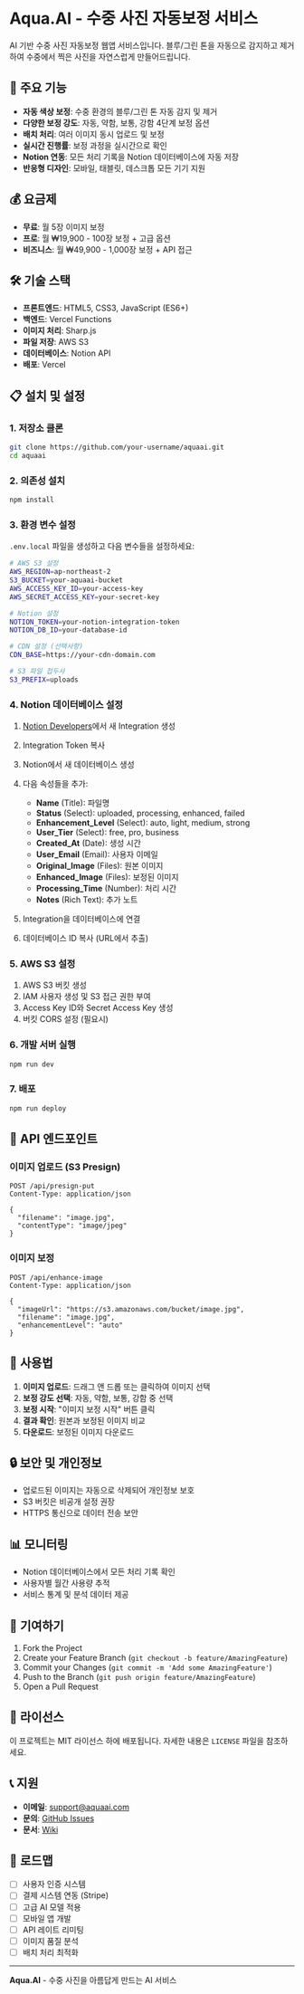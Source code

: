 # Aqua.AI - 수중 사진 자동보정 서비스

AI 기반 수중 사진 자동보정 웹앱 서비스입니다. 블루/그린 톤을 자동으로 감지하고 제거하여 수중에서 찍은 사진을 자연스럽게 만들어드립니다.

## 🚀 주요 기능

- **자동 색상 보정**: 수중 환경의 블루/그린 톤 자동 감지 및 제거
- **다양한 보정 강도**: 자동, 약함, 보통, 강함 4단계 보정 옵션
- **배치 처리**: 여러 이미지 동시 업로드 및 보정
- **실시간 진행률**: 보정 과정을 실시간으로 확인
- **Notion 연동**: 모든 처리 기록을 Notion 데이터베이스에 자동 저장
- **반응형 디자인**: 모바일, 태블릿, 데스크톱 모든 기기 지원

## 💰 요금제

- **무료**: 월 5장 이미지 보정
- **프로**: 월 ₩19,900 - 100장 보정 + 고급 옵션
- **비즈니스**: 월 ₩49,900 - 1,000장 보정 + API 접근

## 🛠️ 기술 스택

- **프론트엔드**: HTML5, CSS3, JavaScript (ES6+)
- **백엔드**: Vercel Functions
- **이미지 처리**: Sharp.js
- **파일 저장**: AWS S3
- **데이터베이스**: Notion API
- **배포**: Vercel

## 📋 설치 및 설정

### 1. 저장소 클론
```bash
git clone https://github.com/your-username/aquaai.git
cd aquaai
```

### 2. 의존성 설치
```bash
npm install
```

### 3. 환경 변수 설정
`.env.local` 파일을 생성하고 다음 변수들을 설정하세요:

```bash
# AWS S3 설정
AWS_REGION=ap-northeast-2
S3_BUCKET=your-aquaai-bucket
AWS_ACCESS_KEY_ID=your-access-key
AWS_SECRET_ACCESS_KEY=your-secret-key

# Notion 설정
NOTION_TOKEN=your-notion-integration-token
NOTION_DB_ID=your-database-id

# CDN 설정 (선택사항)
CDN_BASE=https://your-cdn-domain.com

# S3 파일 접두사
S3_PREFIX=uploads
```

### 4. Notion 데이터베이스 설정

1. [Notion Developers](https://developers.notion.com/)에서 새 Integration 생성
2. Integration Token 복사
3. Notion에서 새 데이터베이스 생성
4. 다음 속성들을 추가:
   - **Name** (Title): 파일명
   - **Status** (Select): uploaded, processing, enhanced, failed
   - **Enhancement_Level** (Select): auto, light, medium, strong
   - **User_Tier** (Select): free, pro, business
   - **Created_At** (Date): 생성 시간
   - **User_Email** (Email): 사용자 이메일
   - **Original_Image** (Files): 원본 이미지
   - **Enhanced_Image** (Files): 보정된 이미지
   - **Processing_Time** (Number): 처리 시간
   - **Notes** (Rich Text): 추가 노트

5. Integration을 데이터베이스에 연결
6. 데이터베이스 ID 복사 (URL에서 추출)

### 5. AWS S3 설정

1. AWS S3 버킷 생성
2. IAM 사용자 생성 및 S3 접근 권한 부여
3. Access Key ID와 Secret Access Key 생성
4. 버킷 CORS 설정 (필요시)

### 6. 개발 서버 실행
```bash
npm run dev
```

### 7. 배포
```bash
npm run deploy
```

## 🔧 API 엔드포인트

### 이미지 업로드 (S3 Presign)
```
POST /api/presign-put
Content-Type: application/json

{
  "filename": "image.jpg",
  "contentType": "image/jpeg"
}
```

### 이미지 보정
```
POST /api/enhance-image
Content-Type: application/json

{
  "imageUrl": "https://s3.amazonaws.com/bucket/image.jpg",
  "filename": "image.jpg",
  "enhancementLevel": "auto"
}
```

## 📱 사용법

1. **이미지 업로드**: 드래그 앤 드롭 또는 클릭하여 이미지 선택
2. **보정 강도 선택**: 자동, 약함, 보통, 강함 중 선택
3. **보정 시작**: "이미지 보정 시작" 버튼 클릭
4. **결과 확인**: 원본과 보정된 이미지 비교
5. **다운로드**: 보정된 이미지 다운로드

## 🔒 보안 및 개인정보

- 업로드된 이미지는 자동으로 삭제되어 개인정보 보호
- S3 버킷은 비공개 설정 권장
- HTTPS 통신으로 데이터 전송 보안

## 📊 모니터링

- Notion 데이터베이스에서 모든 처리 기록 확인
- 사용자별 월간 사용량 추적
- 서비스 통계 및 분석 데이터 제공

## 🤝 기여하기

1. Fork the Project
2. Create your Feature Branch (`git checkout -b feature/AmazingFeature`)
3. Commit your Changes (`git commit -m 'Add some AmazingFeature'`)
4. Push to the Branch (`git push origin feature/AmazingFeature`)
5. Open a Pull Request

## 📄 라이선스

이 프로젝트는 MIT 라이선스 하에 배포됩니다. 자세한 내용은 `LICENSE` 파일을 참조하세요.

## 📞 지원

- **이메일**: support@aquaai.com
- **문의**: [GitHub Issues](https://github.com/your-username/aquaai/issues)
- **문서**: [Wiki](https://github.com/your-username/aquaai/wiki)

## 🚀 로드맵

- [ ] 사용자 인증 시스템
- [ ] 결제 시스템 연동 (Stripe)
- [ ] 고급 AI 모델 적용
- [ ] 모바일 앱 개발
- [ ] API 레이트 리미팅
- [ ] 이미지 품질 분석
- [ ] 배치 처리 최적화

---

**Aqua.AI** - 수중 사진을 아름답게 만드는 AI 서비스
